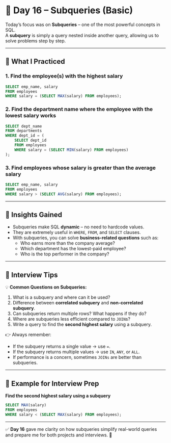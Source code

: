 # 📌 Day 16 – Subqueries (Basic)

Today’s focus was on **Subqueries** – one of the most powerful concepts in SQL.  
A **subquery** is simply a query nested inside another query, allowing us to solve problems step by step.  

---

## 🔹 What I Practiced

### 1. Find the employee(s) with the highest salary
```sql
SELECT emp_name, salary 
FROM employees
WHERE salary = (SELECT MAX(salary) FROM employees);
```

### 2. Find the department name where the employee with the lowest salary works
```sql
SELECT dept_name 
FROM departments
WHERE dept_id = (
    SELECT dept_id 
    FROM employees 
    WHERE salary = (SELECT MIN(salary) FROM employees)
);
```

### 3. Find employees whose salary is greater than the average salary
```sql
SELECT emp_name, salary 
FROM employees
WHERE salary > (SELECT AVG(salary) FROM employees);
```

---

## 🔹 Insights Gained
- Subqueries make SQL **dynamic** – no need to hardcode values.  
- They are extremely useful in `WHERE`, `FROM`, and `SELECT` clauses.  
- With subqueries, you can solve **business-related questions** such as:  
  - Who earns more than the company average?  
  - Which department has the lowest-paid employee?  
  - Who is the top performer in the company?  

---

## 🔹 Interview Tips

💡 **Common Questions on Subqueries:**
1. What is a subquery and where can it be used?  
2. Difference between **correlated subquery** and **non-correlated subquery**.  
3. Can subqueries return multiple rows? What happens if they do?  
4. Where are subqueries less efficient compared to `JOIN`s?  
5. Write a query to find the **second highest salary** using a subquery.  

👉 Always remember:  
- If the subquery returns a single value → use `=`.  
- If the subquery returns multiple values → use `IN`, `ANY`, or `ALL`.  
- If performance is a concern, sometimes `JOINs` are better than subqueries.  

---

## 🔹 Example for Interview Prep

**Find the second highest salary using a subquery**
```sql
SELECT MAX(salary) 
FROM employees
WHERE salary < (SELECT MAX(salary) FROM employees);
```

---

✅ **Day 16** gave me clarity on how subqueries simplify real-world queries and prepare me for both projects and interviews. 🚀
